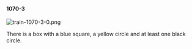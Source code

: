 #### 1070-3
![train-1070-3-0.png](https://github.com/lil-lab/nlvr/raw/master/nlvr/train/images/69/train-1070-3-0.png "train-1070-3-0.png")

There is a box with a blue square, a yellow circle and at least one black circle.
